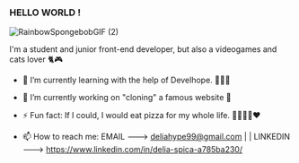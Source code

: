 ### HELLO WORLD !
![RainbowSpongebobGIF (2)](https://user-images.githubusercontent.com/91212157/152605912-1cabac2f-bcbd-4cda-bc3c-7ef8d0d346cd.gif)



I'm a student and junior front-end developer, but also a videogames and cats lover 🐈🎮
- 🌱 I’m currently learning with the help of Develhope. 👩‍🎓💃
- 🔭 I’m currently working on "cloning" a famous website 🤫
- ⚡ Fun fact: If I could, I would eat pizza for my whole life. 🍕🍕🍕🍕❤️

- 📫 How to reach me: EMAIL ---> deliahype99@gmail.com | | LINKEDIN ---> https://www.linkedin.com/in/delia-spica-a785ba230/
<!--
**DeliaSpica/DeliaSpica** is a ✨ _special_ ✨ repository because its `README.md` (this file) appears on your GitHub profile.

Here are some ideas to get you started:

- 🔭 I’m currently working on ...
- 🌱 I’m currently learning ...
- 👯 I’m looking to collaborate on ...
- 🤔 I’m looking for help with ...
- 💬 Ask me about ...
- 📫 How to reach me: ...
- 😄 Pronouns: ...
- ⚡ Fun fact: ...
-->
